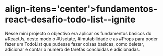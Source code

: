 ####

<h1> align-itens='center'>fundamentos-react-desafio-todo-list--ignite</h1>

Nesse mini projecto o objectivo era aplicar os fundamentos basicos do #ReactJs, deste modo o #Usetate, #Imutabilidade e as #Props para poder fazer um TodoList que pudesse fazer coisas basicas, como deletar, adicionar e contar o numero de tarefas concluidas e adicionadas.


####
